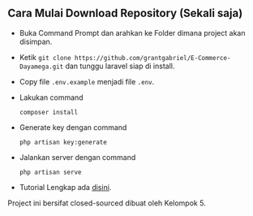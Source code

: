## Cara Mulai Download Repository (Sekali saja)

-   Buka Command Prompt dan arahkan ke Folder dimana project akan disimpan.
-   Ketik `git clone https://github.com/grantgabriel/E-Commerce-Dayamega.git` dan tunggu laravel siap di install.
-   Copy file `.env.example` menjadi file `.env`.
-   Lakukan command

    ```
    composer install
    ```

-   Generate key dengan command

    ```
    php artisan key:generate
    ```

-   Jalankan server dengan command

    ```
    php artisan serve
    ```

-   Tutorial Lengkap ada [disini](https://stackoverflow.com/questions/38602321/cloning-laravel-project-from-github).

Project ini bersifat closed-sourced dibuat oleh Kelompok 5.
